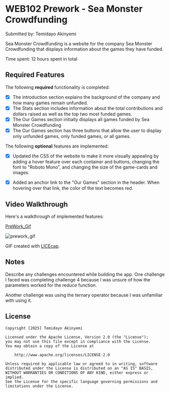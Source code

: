 # WEB102 Prework - Sea Monster Crowdfunding

Submitted by: Temidayo Akinyemi

Sea Monster Crowdfunding is a website for the company Sea Monster Crowdfunding that displays information about the games they have funded.

Time spent: 12 hours spent in total

## Required Features

The following **required** functionality is completed:

* [x] The introduction section explains the background of the company and how many games remain unfunded.
* [x] The Stats section includes information about the total contributions and dollars raised as well as the top two most funded games.
* [x] The Our Games section initially displays all games funded by Sea Monster Crowdfunding
* [x] The Our Games section has three buttons that allow the user to display only unfunded games, only funded games, or all games.

The following **optional** features are implemented:

* [x] Updated the CSS of the website to make it more visually appealing by adding a hover feature over each container and buttons, changing the font to "Roboto Mono", and changing the size of the game-cards and images.

* [x] Added an anchor link to the "Our Games" section in the header. When hovering over that link, the color of the text becomes red.

## Video Walkthrough

Here's a walkthrough of implemented features:

<a href='https://media4.giphy.com/media/v1.Y2lkPTc5MGI3NjExdzVtcWJlYWMyOGs3eDdtMG9kc3Fqc2RlejgxNmRmdWl5bjI2M2xwMCZlcD12MV9pbnRlcm5hbF9naWZfYnlfaWQmY3Q9Zw/E6jhLqU1QQgAAZBrMR/giphy.gif'>PreWork_Gif</a>

<img src='https://media4.giphy.com/media/v1.Y2lkPTc5MGI3NjExdzVtcWJlYWMyOGs3eDdtMG9kc3Fqc2RlejgxNmRmdWl5bjI2M2xwMCZlcD12MV9pbnRlcm5hbF9naWZfYnlfaWQmY3Q9Zw/E6jhLqU1QQgAAZBrMR/giphy.gif' alt='prework_gif' />

<!-- Replace this with whatever GIF tool you used! -->
GIF created with <a href='https://www.cockos.com/licecap/'>LICEcap</a>.  
<!-- Recommended tools:
[Kap](https://getkap.co/) for macOS
[ScreenToGif](https://www.screentogif.com/) for Windows
[peek](https://github.com/phw/peek) for Linux. -->

## Notes

Describe any challenges encountered while building the app.
One challenge I faced was completing challenge 4 because I was unsure of how the parameters worked for the reduce function.

Another challenge was using the ternary operator because I was unfamiliar with using it.

## License

    Copyright [2025] Temidayo Akinyemi

    Licensed under the Apache License, Version 2.0 (the "License");
    you may not use this file except in compliance with the License.
    You may obtain a copy of the License at

        http://www.apache.org/licenses/LICENSE-2.0

    Unless required by applicable law or agreed to in writing, software
    distributed under the License is distributed on an "AS IS" BASIS,
    WITHOUT WARRANTIES OR CONDITIONS OF ANY KIND, either express or implied.
    See the License for the specific language governing permissions and
    limitations under the License.
